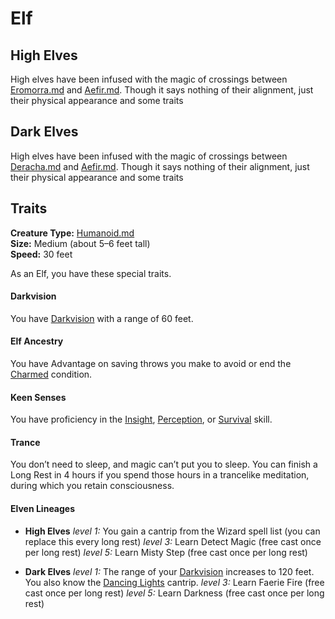# Elf

## High Elves

High elves have been infused with the magic of crossings between [Eromorra.md](../Realms/Eromorra.md) and [Aefir.md](../Realms/Aefir.md). Though it says nothing of their alignment, just their physical appearance and some traits

## Dark Elves

High elves have been infused with the magic of crossings between [Deracha.md](../Realms/Deracha.md) and [Aefir.md](../Realms/Aefir.md). Though it says nothing of their alignment, just their physical appearance and some traits


## Traits

**Creature Type:** [Humanoid.md](../Creature%20types/Humanoid.md)  
**Size:** Medium (about 5–6 feet tall)  
**Speed:** 30 feet

As an Elf, you have these special traits.
#### Darkvision
You have [Darkvision](https://www.dndbeyond.com/sources/dnd/free-rules/rules-glossary#Darkvision) with a range of 60 feet.
#### Elf Ancestry
You have Advantage on saving throws you make to avoid or end the [Charmed](https://www.dndbeyond.com/sources/dnd/free-rules/rules-glossary#CharmedCondition) condition.
#### Keen Senses
You have proficiency in the [Insight](https://www.dndbeyond.com/sources/dnd/free-rules/playing-the-game#Skills), [Perception](https://www.dndbeyond.com/sources/dnd/free-rules/playing-the-game#Skills), or [Survival](https://www.dndbeyond.com/sources/dnd/free-rules/playing-the-game#Skills) skill.
#### Trance
You don’t need to sleep, and magic can’t put you to sleep. You can finish a Long Rest in 4 hours if you spend those hours in a trancelike meditation, during which you retain consciousness.
#### Elven Lineages
- **High Elves**
  _level 1:_ You gain a cantrip from the Wizard spell list (you can replace this every long rest)
  _level 3:_ Learn Detect Magic (free cast once per long rest)
  _level 5:_ Learn Misty Step (free cast once per long rest)

- **Dark Elves**
  _level 1:_ The range of your [Darkvision](https://www.dndbeyond.com/sources/dnd/free-rules/rules-glossary#Darkvision) increases to 120 feet. You also know the [Dancing Lights](https://www.dndbeyond.com/spells/2619058-dancing-lights) cantrip.
  _level 3:_ Learn Faerie Fire (free cast once per long rest)
  _level 5:_ Learn Darkness (free cast once per long rest)

